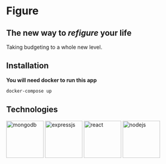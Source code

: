 # Figure

## The new way to *refigure* your life

Taking budgeting to a whole new level.


## Installation

**You will need docker to run this app**

```zsh
docker-compose up
```

## Technologies

<p align="left">
  <img src="https://www.todobackend.com/images/logos/mongodb.png" alt="mongodb" width="100"/>
  <img src="https://uxwing.com/wp-content/themes/uxwing/download/10-brands-and-social-media/expressjs.png" alt="expressjs" width="100"/>
  <img src="https://www.flaticon.com/svg/static/icons/svg/919/919851.svg" alt="react" width="100"/>
  <img src="https://www.flaticon.com/svg/static/icons/svg/919/919825.svg" alt="nodejs" width="100"/
  <img src="https://image.flaticon.com/icons/svg/919/919853.svg" alt="docker" width="100"/>
</p>
